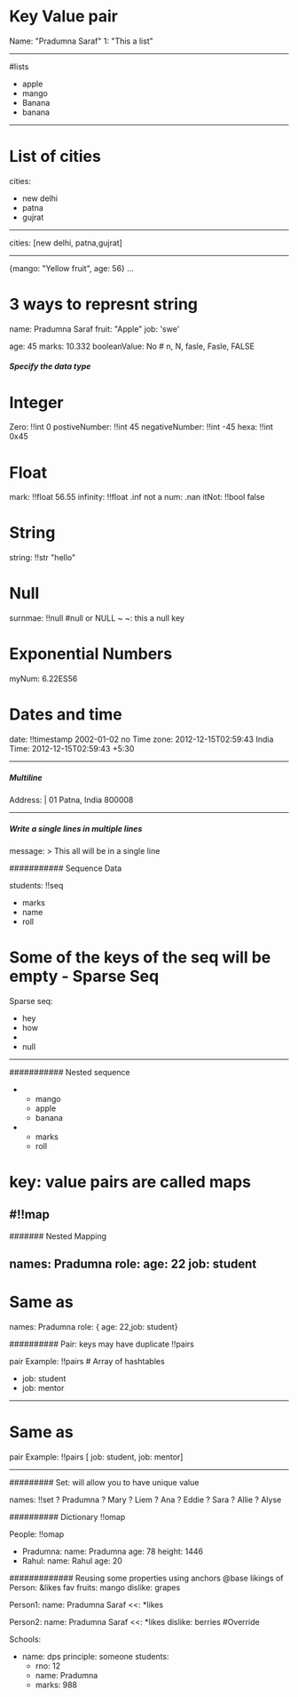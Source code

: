 # Key Value pair
Name: "Pradumna Saraf"
1: "This a list"

---

#lists
- apple
- mango
- Banana
- banana

---
# List of cities
cities:
  - new delhi
  - patna
  - gujrat 

---

cities: [new delhi, patna,gujrat]

---

{mango: "Yellow fruit", age: 56}
...

# 3 ways to represnt string
name: Pradumna Saraf
fruit: "Apple"
job: 'swe'

age: 45
marks: 10.332
booleanValue: No # n, N, fasle, Fasle, FALSE 

##### Specify the data type

# Integer
Zero: !!int 0
postiveNumber: !!int 45
negativeNumber: !!int -45
hexa: !!int 0x45

# Float
mark: !!float 56.55
infinity: !!float .inf
not a num: .nan
itNot: !!bool false

# String
string: !!str "hello"

# Null
surnmae: !!null #null or NULL ~ 
~: this a null key

# Exponential Numbers
myNum: 6.22ES56

# Dates and time
date: !!timestamp 2002-01-02
no Time zone: 2012-12-15T02:59:43
India Time: 2012-12-15T02:59:43 +5:30

---

##### Multiline

Address: |
  01
  Patna, India
  800008

---
##### Write a single lines in multiple lines

message: >
  This all
  will be in a single
  line


########### Sequence Data

students: !!seq
  - marks
  - name
  - roll

# Some of the keys of the seq will be empty - Sparse Seq

Sparse seq:
  - hey
  - how
  - 
  - null

---

########### Nested sequence

-
  - mango
  - apple
  - banana
-
  - marks
  - roll

# key: value pairs are called maps
#!!map
---
####### Nested Mapping

names: Pradumna
role:
  age: 22
  job: student
---

# Same as
names: Pradumna
role: {  age: 22,job: student}

########## Pair: keys may have duplicate !!pairs

pair Example: !!pairs # Array of hashtables
  - job: student
  - job: mentor

---
# Same as
pair Example: !!pairs [ job: student, job: mentor]

---

######### Set: will allow you to have unique value

names: !!set
  ? Pradumna
  ? Mary
  ? Liem
  ? Ana
  ? Eddie
  ? Sara
  ? Allie
  ? Alyse


########## Dictionary !!omap

People: !!omap
  - Pradumna:
      name: Pradumna
      age: 78
      height: 1446
  - Rahul:
      name: Rahul
      age: 20

############# Reusing some properties using anchors @base
likings of Person: &likes
  fav fruits: mango
  dislike: grapes

Person1:
  name: Pradumna Saraf
  <<: *likes

Person2:
  name: Pradumna Saraf
  <<: *likes
  dislike: berries #Override
  
  Schools:
- name: dps
  principle: someone
  students:
    - rno: 12
    - name: Pradumna
    - marks: 988




  
  


























